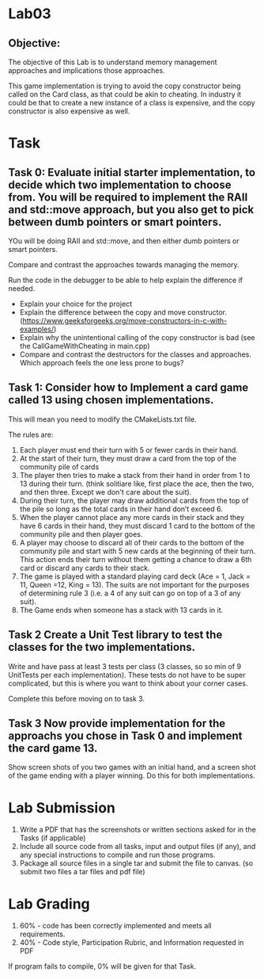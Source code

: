 # Lab03

## Objective:
The objective of this Lab is to understand memory management approaches and implications those approaches.

This game implementation is trying to avoid the copy constructor being called on the Card class, as that could be akin to cheating.   In industry it could be that to create a new instance of a class is expensive, and the copy constructor is also expensive as well.

# Task

## Task 0: Evaluate initial starter implementation, to decide which two implementation to choose from.  You will be required to implement the RAII and std::move approach, but you also get to pick between dumb pointers or smart pointers.

YOu will be doing RAII and std::move, and then either dumb pointers or smart pointers.   

Compare and contrast the approaches towards managing the memory.

Run the code in the debugger to be able to help explain the difference if needed.

* Explain your choice for the project
*	Explain the difference between the copy and move constructor. (https://www.geeksforgeeks.org/move-constructors-in-c-with-examples/)
*	Explain why the unintentional calling of the copy constructor is bad (see the CallGameWithCheating in main.cpp)
*	Compare and contrast the destructors for the classes and approaches.  Which approach feels the one less prone to bugs?


## Task 1:  Consider how to Implement a card game called 13 using chosen implementations.

This will mean you need to modify the CMakeLists.txt file.  

The rules are:
1.	Each player must end their turn with 5 or fewer cards in their hand.
2.	At the start of their turn, they must draw a card from the top of the community pile of cards 
3.	The player then tries to make a stack from their hand in order from 1 to 13 during their turn.  (think solitiare like, first place the ace, then the two, and then three.  Except we don't care about the suit).
4.	During their turn, the player may draw additional cards from the top of the pile so long as the total cards in their hand don’t exceed 6.
5.	When the player cannot place any more cards in their stack and they have 6 cards in their hand, they must discard 1 card to the bottom of the community pile and then player  goes.
6.	A player may choose to discard all of their cards to the bottom of the community pile and start with 5 new cards at the beginning of their turn.  This action ends their turn without them getting a chance to draw a 6th card or discard any cards to their stack.
7.	The game is played with a standard playing card deck (Ace = 1, Jack = 11, Queen =12, King = 13).  The suits are not important for the purposes of determining rule 3 (i.e. a 4 of any suit can go on top of a 3 of any suit).
8. The Game ends when someone has a stack with 13 cards in it.

## Task 2  Create a Unit Test library to test the classes for the two implementations.
Write and have pass at least 3 tests per class (3 classes, so so min of 9 UnitTests per each implementation).  These tests do not have to be super complicated, but this is where you want to think about your corner cases.

Complete this before moving on to task 3.
 
## Task 3 Now provide implementation for the approachs you chose in Task 0 and implement the card game 13.
Show screen shots of you two games with an initial hand, and a screen shot of the game ending with a player winning.  Do this for both implementations.


# Lab Submission
1.	Write a PDF that has the screenshots or written sections asked for in the Tasks (if applicable)
3.	Include all source code from all tasks, input and output files (if any), and any special instructions to compile and run those programs.
4.	Package all source files in a single tar and submit the file to canvas.  (so submit two files a tar files and pdf file)

# Lab Grading
1.	60% - code has been correctly implemented and meets all requirements.
1.	40% - Code style, Participation Rubric, and Information requested in PDF 

If program fails to compile, 0% will be given for that Task.
